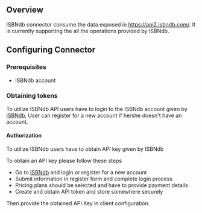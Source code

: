## Overview

 ISBNdb connector consume the data exposed in https://api2.isbndb.com/. It is currently supporting the all the operations provided by ISBNdb.

## Configuring Connector

### Prerequisites

- ISBNdb account

### Obtaining tokens

To utilize ISBNdb API users have to login to the ISBNdb account given by [ISBNdb](https://isbndb.com/), User can register for a new account if he/she doesn't have an account.

#### Authorization
To utilize ISBNdb users have to obtain API key given by ISBNdb

To obtain an API key please follow these steps
* Go to [ISBNdb](https://isbndb.com/) and login or register for a new account
* Submit information in register form and complete login process
* Pricing plans should be selected and have to provide payment details
* Create and obtain API token and store somewhere securely

Then provide the obtained API Key in client configuration.
